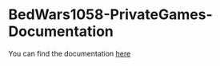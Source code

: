 # BedWars1058-PrivateGames-Documentation
You can find the documentation <a href="https://github.com/MherZaqaryan/BedWars1058-PrivateGames-Documentation/wiki">here</a>
